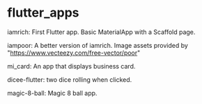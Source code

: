 # flutter_apps
iamrich: First Flutter app. Basic MaterialApp with a Scaffold page.

iampoor: A better version of iamrich. Image assets provided by "https://www.vecteezy.com/free-vector/poor"

mi_card: An app that displays business card.

dicee-flutter: two dice rolling when clicked. 

magic-8-ball: Magic 8 ball app.
